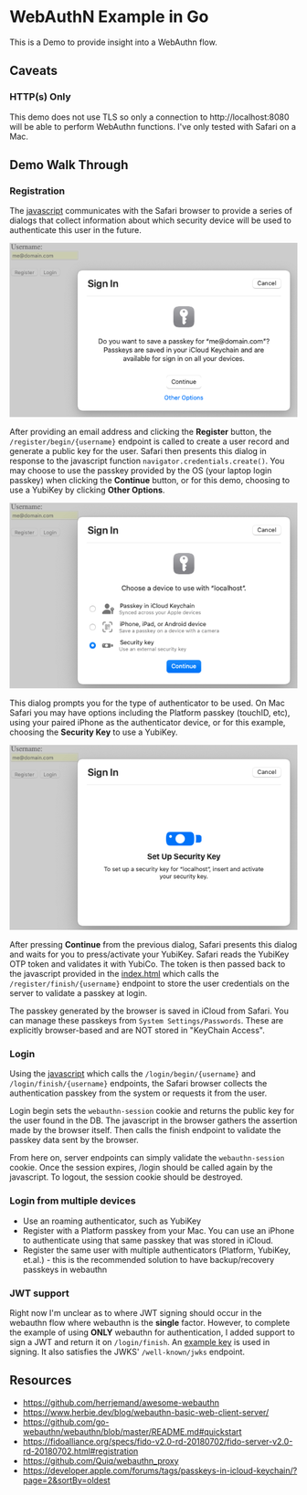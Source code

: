 # WebAuthN Example in Go

This is a Demo to provide insight into a WebAuthn flow.

## Caveats

### HTTP(s) Only
This demo does not use TLS so only a connection to http://localhost:8080 will be able to perform WebAuthn functions. I've only tested with Safari on a Mac.

## Demo Walk Through
### Registration
The [javascript](./views/index.js) communicates with the Safari browser to provide a series of dialogs that collect information about which security device will be used to authenticate this user in the future.  

![After clicking register button](./doc/SafariRegisterDialog.png)

After providing an email address and clicking the **Register** button, the `/register/begin/{username}` endpoint is called to create a user record and generate a public key for the user. Safari then presents this dialog in response to the javascript function `navigator.credentials.create()`. You may choose to use the passkey provided by the OS (your laptop login passkey) when clicking the **Continue** button, or for this demo, choosing to use a YubiKey by clicking **Other Options**.

![After clicking "Other Options" from "save passkey" dialog](./doc/SafariRegisterSecurityKey.png)

This dialog prompts you for the type of authenticator to be used. On Mac Safari you may have options including the Platform passkey (touchID, etc), using your paired iPhone as the authenticator device, or for this example, choosing the **Security Key** to use a YubiKey.

![Choose to use YubiKey](./doc/SafariRegisterEnterSecurityKey.png)

After pressing **Continue** from the previous dialog, Safari presents this dialog and waits for you to press/activate your YubiKey. Safari reads the YubiKey OTP token and validates it with YubiCo. The token is then passed back to the javascript provided in the [index.html](./views/index.js) which calls the `/register/finish/{username}` endpoint to store the user credentials on the server to validate a passkey at login. 

The passkey generated by the browser is saved in iCloud from Safari. You can manage these passkeys from `System Settings/Passwords`. These are explicitly browser-based and are NOT stored in "KeyChain Access".

### Login
Using the [javascript](./views/index.js) which calls the `/login/begin/{username}` and `/login/finish/{username}` endpoints, the Safari browser collects the authentication passkey from the system or requests it from the user.

Login begin sets the `webauthn-session` cookie and returns the public key for the user found in the DB. The javascript in the browser gathers the assertion made by the browser itself. Then calls the finish endpoint to validate the passkey data sent by the browser.

From here on, server endpoints can simply validate the `webauthn-session` cookie. Once the session expires, /login should be called again by the javascript. To logout, the session cookie should be destroyed.

### Login from multiple devices
* Use an roaming authenticator, such as YubiKey
* Register with a Platform passkey from your Mac. You can use an iPhone to authenticate using that same passkey that was stored in iCloud.
* Register the same user with multiple authenticators (Platform, YubiKey, et.al.) - this is the recommended solution to have backup/recovery passkeys in webauthn

### JWT support
Right now I'm unclear as to where JWT signing should occur in the webauthn flow where webauthn is the **single** factor. However, to complete the example of using **ONLY** webauthn for authentication, I added support to sign a JWT and return it on `/login/finish`. An [example key](./TestCertificate.crt) is used in signing. It also satisfies the JWKS' `/well-known/jwks` endpoint.

## Resources
* https://github.com/herrjemand/awesome-webauthn
* https://www.herbie.dev/blog/webauthn-basic-web-client-server/
* https://github.com/go-webauthn/webauthn/blob/master/README.md#quickstart
* https://fidoalliance.org/specs/fido-v2.0-rd-20180702/fido-server-v2.0-rd-20180702.html#registration
* https://github.com/Quiq/webauthn_proxy
* https://developer.apple.com/forums/tags/passkeys-in-icloud-keychain/?page=2&sortBy=oldest

